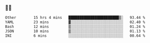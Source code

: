 ### 👨‍💻

<!--START_SECTION:waka-->

```txt
Other        15 hrs 4 mins   ███████████████████████▒░   93.44 %
YAML         23 mins         ▓░░░░░░░░░░░░░░░░░░░░░░░░   02.40 %
Bash         12 mins         ▒░░░░░░░░░░░░░░░░░░░░░░░░   01.24 %
JSON         10 mins         ▒░░░░░░░░░░░░░░░░░░░░░░░░   01.13 %
INI          6 mins          ░░░░░░░░░░░░░░░░░░░░░░░░░   00.64 %
```

<!--END_SECTION:waka-->
